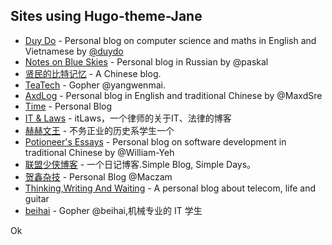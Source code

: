 ## Sites using Hugo-theme-Jane
- [Duy Do](http://duydo.me) - Personal blog on computer science and maths in English and Vietnamese by [@duydo](https://github.com/duydo)
- [Notes on Blue Skies](https://terrty.net) - Personal blog in Russian by @paskal
- [贤民的比特记忆](http://www.xianmin.org/) - A Chinese blog.
- [TeaTech](https://maiyang.me/) - Gopher @yangwenmai.
- [AxdLog](https://axdlog.com) - Personal blog in English and traditional Chinese by @MaxdSre
- [Time](https://ifttl.com/) - Personal Blog
- [IT & Laws](https://itlaws.cn/) - itLaws，一个律师的关于IT、法律的博客
- [赫赫文王](https://kqh.ac/) - 不务正业的历史系学生一个
- [Potioneer's Essays](https://william-yeh.net/) - Personal blog on software development in traditional Chinese by @William-Yeh
- [联盟少侠博客](https://shaoxia.xyz/) - 一个日记博客.Simple Blog, Simple Days。
- [贺鑫杂技](https://www.hexin.me/) -  Personal Blog @Maczam
- [Thinking,Writing And Waiting](https://blog.fallleaf.net) - A personal blog about telecom, life and guitar
- [beihai](https://www.wingsxdu.com/) -  Gopher @beihai,机械专业的 IT 学生

Ok
